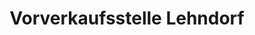 ---
title: "Vorverkaufsstelle Lehndorf"
url: /braunschweig/vorverkaufsstelle-lehndorf/
shop: Tickets
---